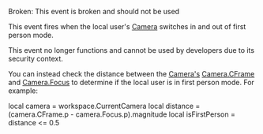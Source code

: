 Broken: This event is broken and should not be used

This event fires when the local user's [Camera](https://developer.roblox.com/en-us/api-reference/class/Camera) switches in and out of first person mode.

This event no longer functions and cannot be used by developers due to its security context.

You can instead check the distance between the [Camera's](https://developer.roblox.com/en-us/api-reference/class/Camera) [Camera.CFrame](https://developer.roblox.com/en-us/api-reference/property/Camera/CFrame) and [Camera.Focus](https://developer.roblox.com/en-us/api-reference/property/Camera/Focus) to determine if the local user is in first person mode. For example:

local camera = workspace.CurrentCamera
local distance = (camera.CFrame.p - camera.Focus.p).magnitude 
local isFirstPerson = distance <= 0.5